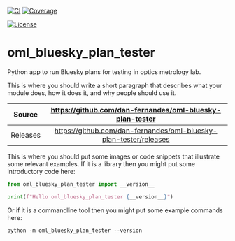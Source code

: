 [![CI](https://github.com/dan-fernandes/oml-bluesky-plan-tester/actions/workflows/ci.yml/badge.svg)](https://github.com/dan-fernandes/oml-bluesky-plan-tester/actions/workflows/ci.yml)
[![Coverage](https://codecov.io/gh/dan-fernandes/oml-bluesky-plan-tester/branch/main/graph/badge.svg)](https://codecov.io/gh/dan-fernandes/oml-bluesky-plan-tester)

[![License](https://img.shields.io/badge/License-Apache%202.0-blue.svg)](https://www.apache.org/licenses/LICENSE-2.0)

# oml_bluesky_plan_tester

Python app to run Bluesky plans for testing in optics metrology lab.

This is where you should write a short paragraph that describes what your module does,
how it does it, and why people should use it.

Source          | <https://github.com/dan-fernandes/oml-bluesky-plan-tester>
:---:           | :---:
Releases        | <https://github.com/dan-fernandes/oml-bluesky-plan-tester/releases>

This is where you should put some images or code snippets that illustrate
some relevant examples. If it is a library then you might put some
introductory code here:

```python
from oml_bluesky_plan_tester import __version__

print(f"Hello oml_bluesky_plan_tester {__version__}")
```

Or if it is a commandline tool then you might put some example commands here:

```
python -m oml_bluesky_plan_tester --version
```
